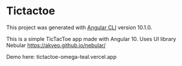 # Tictactoe

This project was generated with [Angular CLI](https://github.com/angular/angular-cli) version 10.1.0.

This is a simple TicTacToe app made with Angular 10.
Uses UI library Nebular https://akveo.github.io/nebular/

Demo here: tictactoe-omega-teal.vercel.app
